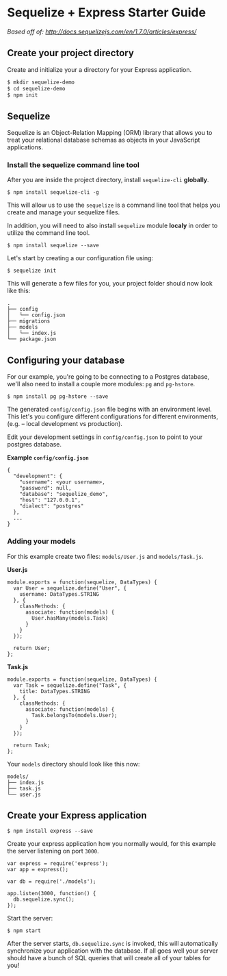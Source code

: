 # Sequelize + Express Starter Guide

_Based off of: http://docs.sequelizejs.com/en/1.7.0/articles/express/_

## Create your project directory

Create and initialize your a directory for your Express application.

```bash
$ mkdir sequelize-demo
$ cd sequelize-demo
$ npm init
```
## Sequelize

Sequelize is an Object-Relation Mapping (ORM) library that allows you to treat your relational database schemas as objects in your JavaScript applications.

### Install the sequelize command line tool

After you are inside the project directory, install `sequelize-cli` __globally__.

```
$ npm install sequelize-cli -g
```

This will allow us to use the `sequelize` is a command line tool that helps you create and manage your sequelize files.

In addition, you will need to also install `sequelize` module __localy__ in order to utilize the command line tool.

```
$ npm install sequelize --save
```

Let's start by creating a our configuration file using:

```
$ sequelize init
```

This will generate a few files for you, your project folder should now look like this:
```
.
├── config
│   └── config.json
├── migrations
├── models
│   └── index.js
└── package.json
```

## Configuring your database

For our example, you're going to be connecting to a Postgres database, we'll also need to install a couple more modules: `pg` and `pg-hstore`.

```
$ npm install pg pg-hstore --save
```

The generated `config/config.json` file begins with an environment level. This let's you configure different configurations for different environments, (e.g. – local development vs production).

Edit your development settings in `config/config.json` to point to your postgres database.

**Example `config/config.json`**

```
{
  "development": {
    "username": <your username>,
    "password": null,
    "database": "sequelize_demo",
    "host": "127.0.0.1",
    "dialect": "postgres"
  },
  ...
}
```
### Adding your models

For this example create two files: `models/User.js` and `models/Task.js`.

**User.js**
```
module.exports = function(sequelize, DataTypes) {
  var User = sequelize.define("User", {
    username: DataTypes.STRING
  }, {
    classMethods: {
      associate: function(models) {
        User.hasMany(models.Task)
      }
    }
  });

  return User;
};
```

**Task.js**
```
module.exports = function(sequelize, DataTypes) {
  var Task = sequelize.define("Task", {
    title: DataTypes.STRING
  }, {
    classMethods: {
      associate: function(models) {
        Task.belongsTo(models.User);
      }
    }
  });

  return Task;
};
```

Your `models` directory should look like this now:
```
models/
├── index.js
├── task.js
└── user.js
```

## Create your Express application

```
$ npm install express --save
```

Create your express application how you normally would, for this example the server listening on port `3000`.

```
var express = require('express');
var app = express();

var db = require('./models');

app.listen(3000, function() {
  db.sequelize.sync();
});

```

Start the server:

```
$ npm start
```

After the server starts, `db.sequelize.sync` is invoked, this will automatically synchronize your application with the database. If all goes well your server should have a bunch of SQL queries that will create all of your tables for you!